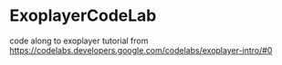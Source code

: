 # ExoplayerCodeLab
code along to exoplayer tutorial from https://codelabs.developers.google.com/codelabs/exoplayer-intro/#0

